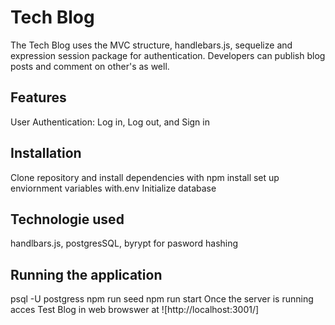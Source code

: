 # Tech Blog
The Tech Blog uses the MVC structure, handlebars.js, sequelize and expression session package for authentication.  Developers can publish blog posts and comment on other's as well.
## Features
User Authentication: Log in, Log out, and Sign in
## Installation 
Clone repository and install dependencies with npm install
set up enviornment variables with.env
Initialize database
## Technologie used 
handlbars.js, postgresSQL, byrypt for pasword hashing
## Running the application
psql -U postgress
npm run seed
npm run start
Once the server is running acces Test Blog in web browswer at ![http://localhost:3001/]
